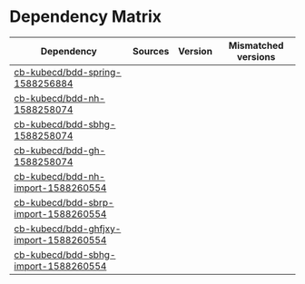 # Dependency Matrix

Dependency | Sources | Version | Mismatched versions
---------- | ------- | ------- | -------------------
[cb-kubecd/bdd-spring-1588256884](https://github.com/cb-kubecd/bdd-spring-1588256884.git) |  | []() | 
[cb-kubecd/bdd-nh-1588258074](https://github.com/cb-kubecd/bdd-nh-1588258074.git) |  | []() | 
[cb-kubecd/bdd-sbhg-1588258074](https://github.com/cb-kubecd/bdd-sbhg-1588258074.git) |  | []() | 
[cb-kubecd/bdd-gh-1588258074](https://github.com/cb-kubecd/bdd-gh-1588258074.git) |  | []() | 
[cb-kubecd/bdd-nh-import-1588260554](https://github.com/cb-kubecd/bdd-nh-import-1588260554.git) |  | []() | 
[cb-kubecd/bdd-sbrp-import-1588260554](https://github.com/cb-kubecd/bdd-sbrp-import-1588260554.git) |  | []() | 
[cb-kubecd/bdd-ghfjxy-import-1588260554](https://github.com/cb-kubecd/bdd-ghfjxy-import-1588260554.git) |  | []() | 
[cb-kubecd/bdd-sbhg-import-1588260554](https://github.com/cb-kubecd/bdd-sbhg-import-1588260554.git) |  | []() | 

